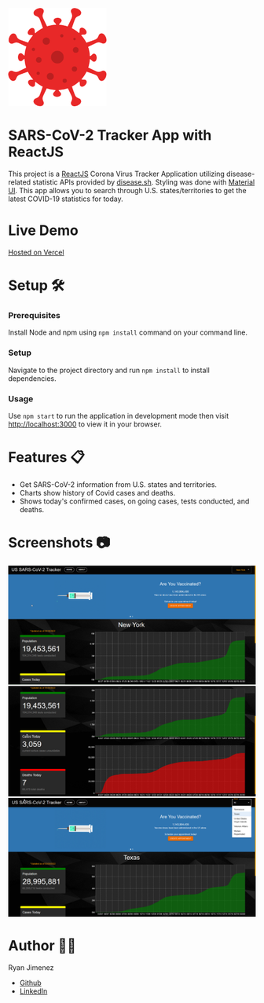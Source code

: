 <img src="https://github.com/Jimenez0106/corona-tracker-app/blob/master/src/images/README/coronavirus.png" alt="App Logo" width="200" height="200"/>

# SARS-CoV-2 Tracker App with ReactJS

This project is a [ReactJS](https://reactjs.org/) Corona Virus Tracker Application utilizing disease-related statistic APIs provided by [disease.sh](https://disease.sh/docs/). Styling was done with [Material UI](https://mui.com/). This app allows you to search through U.S. states/territories to get the latest COVID-19 statistics for today.

# Live Demo

[Hosted on Vercel](https://corona-tracker-app-six.vercel.app/)

# Setup :hammer_and_wrench:

### Prerequisites

Install Node and npm using `npm install` command on your command line.

### Setup

Navigate to the project directory and run `npm install` to install dependencies.

### Usage

Use `npm start` to run the application in development mode then visit [ http://localhost:3000](http://localhost:3000) to view it in your browser.

# Features :clipboard:

- Get SARS-CoV-2 information from U.S. states and territories.
- Charts show history of Covid cases and deaths.
- Shows today's confirmed cases, on going cases, tests conducted, and deaths.

# Screenshots :camera:

<img src="https://github.com/Jimenez0106/corona-tracker-app/blob/master/src/images/README/screenshot_1.png" alt="Screenshot 1"/>
<img src="https://github.com/Jimenez0106/corona-tracker-app/blob/master/src/images/README/screenshot_2.png" alt="Screenshot 2"/>
<img src="https://github.com/Jimenez0106/corona-tracker-app/blob/master/src/images/README/screenshot_3.png" alt="Screenshot 3"/>

# Author :raising_hand_man:

Ryan Jimenez

- [Github](https://github.com/Jimenez0106)
- [LinkedIn](https://www.linkedin.com/in/ryan-l-jimenez/)
